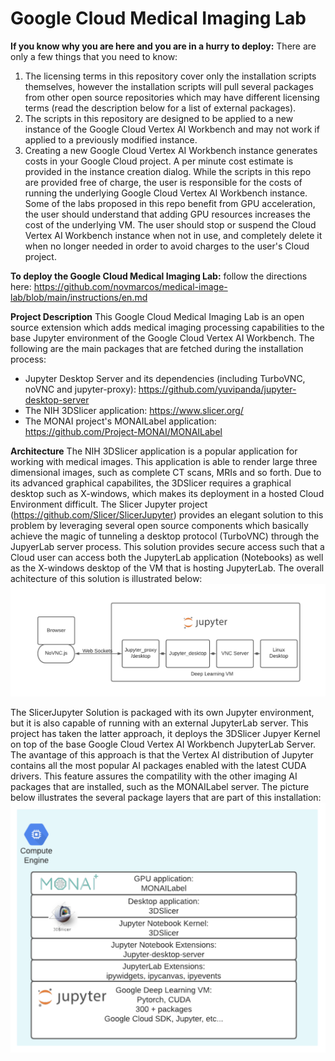 # Google Cloud Medical Imaging Lab

**If you know why you are here and you are in a hurry to deploy:**
There are only a few things that you need to know:
1)  The licensing terms in this repository cover only the installation scripts themselves, however the installation scripts will pull several packages from other open source repositories which may have different licensing terms (read the description below for a list of external packages).
2)  The scripts in this repository are designed to be applied to a new instance of the Google Cloud Vertex AI Workbench and may not work if applied to a previously modified instance.
3)  Creating a new Google Cloud Vertex AI Workbench instance generates costs in your Google Cloud project. A per minute cost estimate is provided in the instance creation dialog. While the scripts in this repo are provided free of charge, the user is responsible for the costs of running the underlying Google Cloud Vertex AI Workbench instance. Some of the labs proposed in this repo benefit from GPU acceleration, the user should understand that adding GPU resources increases the cost of the underlying VM. The user should stop or suspend the Cloud Vertex AI Workbench instance when not in use, and completely delete it when no longer needed in order to avoid charges to the user's Cloud project.

**To deploy the Google Cloud Medical Imaging Lab:**
follow the directions here: https://github.com/novmarcos/medical-image-lab/blob/main/instructions/en.md

**Project Description**
This Google Cloud Medical Imaging Lab is an open source extension which adds medical imaging processing capabilities to the base Jupyter environment of the Google Cloud Vertex AI Workbench.  The following are the main packages that are fetched during the installation process:
- Jupyter Desktop Server and its dependencies (including TurboVNC, noVNC and jupyter-proxy): https://github.com/yuvipanda/jupyter-desktop-server
- The NIH 3DSlicer application: https://www.slicer.org/
- The MONAI project's MONAILabel application: https://github.com/Project-MONAI/MONAILabel

**Architecture**
The NIH 3DSlicer application is a popular application for working with medical images. This application is able to render large three dimensional images, such as complete CT scans, MRIs and so forth. Due to its advanced graphical capabilites, the 3DSlicer requires a graphical desktop such as X-windows, which makes its deployment in a hosted Cloud Environment difficult. The Slicer Jupyter project (https://github.com/Slicer/SlicerJupyter) provides an elegant solution to this problem by leveraging several open source components which basically achieve the magic of tunneling a desktop protocol (TurboVNC) through the JupyerLab server process. This solution provides secure access such that a Cloud user can access both the JupyterLab application (Notebooks) as well as the X-windows desktop of the VM that is hosting JupyterLab. The overall achitecture of this solution is illustrated below:
![Google Cloud Medical Imaging Lab Architecture](img/jupyter-desktop-arch.png)

The SlicerJupyter Solution is packaged with its own Jupyter environment, but it is also capable of running with an external JupyterLab server. This project has taken the latter approach, it deploys the 3DSlicer Jupyer Kernel on top of the base Google Cloud Vertex AI Workbench JupyterLab Server. The avantage of this approach is that the Vertex AI distribution of Jupyter contains all the most popular AI packages enabled with the latest CUDA drivers. This feature assures the compatility with the other imaging AI packages that are installed, such as the MONAILabel server. The picture below illustrates the several package layers that are part of this installation:
![Google Cloud Medical Imaging Lab Packages](img/package-layers.png)
